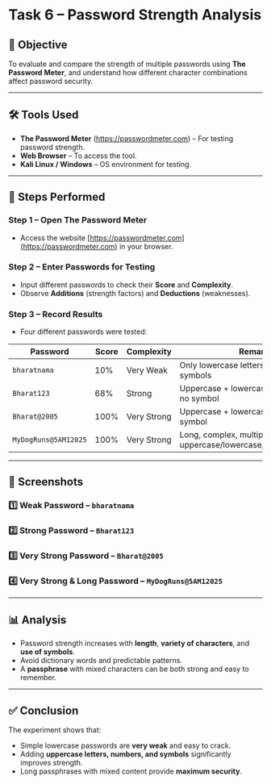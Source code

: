 # Task 6 – Password Strength Analysis

## 📌 Objective
To evaluate and compare the strength of multiple passwords using **The Password Meter**, and understand how different character combinations affect password security.

---

## 🛠 Tools Used
- **The Password Meter** (https://passwordmeter.com) – For testing password strength.
- **Web Browser** – To access the tool.
- **Kali Linux / Windows** – OS environment for testing.

---

## 📝 Steps Performed

### **Step 1 – Open The Password Meter**
- Access the website [https://passwordmeter.com](https://passwordmeter.com) in your browser.

### **Step 2 – Enter Passwords for Testing**
- Input different passwords to check their **Score** and **Complexity**.
- Observe **Additions** (strength factors) and **Deductions** (weaknesses).

### **Step 3 – Record Results**
- Four different passwords were tested:
  
| **Password**            | **Score** | **Complexity** | **Remarks** |
|-------------------------|-----------|----------------|-------------|
| `bharatnama`            | 10%       | Very Weak      | Only lowercase letters, lacks numbers & symbols |
| `Bharat123`             | 68%       | Strong         | Uppercase + lowercase + numbers, but no symbol |
| `Bharat@2005`           | 100%      | Very Strong    | Uppercase + lowercase + numbers + symbol |
| `MyDogRuns@5AM12025`    | 100%      | Very Strong    | Long, complex, multiple uppercase/lowercase/numbers/symbols |

---

## 📸 Screenshots

### 1️⃣ Weak Password – `bharatnama`

### 2️⃣ Strong Password – `Bharat123`

### 3️⃣ Very Strong Password – `Bharat@2005`

### 4️⃣ Very Strong & Long Password – `MyDogRuns@5AM12025`

---

## 📊 Analysis
- Password strength increases with **length**, **variety of characters**, and **use of symbols**.
- Avoid dictionary words and predictable patterns.
- A **passphrase** with mixed characters can be both strong and easy to remember.

---

## ✅ Conclusion
The experiment shows that:
- Simple lowercase passwords are **very weak** and easy to crack.
- Adding **uppercase letters, numbers, and symbols** significantly improves strength.
- Long passphrases with mixed content provide **maximum security**.
